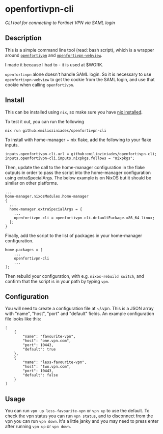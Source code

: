 # openfortivpn-cli

_CLI tool for connecting to Fortinet VPN via SAML login_

## Description

This is a simple command line tool (read: bash script), which is a wrapper around [`openfortivpn`](https://github.com/adrienverge/openfortivpn) and [`openfortivpn-webview`](https://github.com/gm-vm/openfortivpn-webview).

I made it because I had to - it is used at $WORK.

`openfortivpn` alone doesn't handle SAML login. So it is necessary to use `openfortivpn-webview` to get the cookie from the SAML login, and use that cookie when calling `openfortivpn`.

## Install

This can be installed using `nix`, so make sure you have [nix installed](https://nixos.org/download.html).

To test it out, you can run the following

```
nix run github:emilioziniades/openfortivpn-cli
```

To install with home-manager + nix flake, add the following to your flake inputs.

```
inputs.openfortivpn-cli.url = github:emilioziniades/openfortivpn-cli;
inputs.openfortivpn-cli.inputs.nixpkgs.follows = "nixpkgs";
```

Then, update the call to the home-manager configuration in the flake outputs in order to pass the script into the home-manager configuration using extraSpecialArgs. The below example is on NixOS but it should be similar on other platforms.

```
...
home-manager.nixosModules.home-manager
{
  ...
  home-manager.extraSpecialArgs = {
    ...
    openfortivpn-cli = openfortivpn-cli.defaultPackage.x86_64-linux;
  };
}
```

Finally, add the script to the list of packages in your home-manager configuration.

```
home.packages = [
    ...
    openfortivpn-cli
    ...
];
```

Then rebuild your configuration, with e.g. `nixos-rebuild switch`, and confirm that the script is in your path by typing `vpn`.

## Configuration

You will need to create a configuration file at ~/.vpn. This is a JSON
array with "name", "host", "port" and "default" fields. An example
configuration file looks like this:

```
[
    {
        "name": "favourite-vpn",
        "host": "one.vpn.com",
        "port": 10443,
        "default": true
    },
    {
        "name": "less-favourite-vpn",
        "host": "two.vpn.com",
        "port": 10443,
        "default": false
    }
]
```

## Usage

You can run `vpn up less-favourite-vpn` or `vpn up` to use the
default. To check the vpn status you can run `vpn status`, and to
disconnect from the vpn you can run `vpn down`. It's a little janky
and you may need to press enter after running `vpn up` or `vpn down`.
